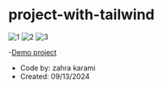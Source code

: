 # project-with-tailwind
![1](https://github.com/user-attachments/assets/e26e878a-fe9f-4b0b-9a12-fd42cba501d9)
![2](https://github.com/user-attachments/assets/8be31eaa-40db-4cc3-b0b4-56b4bb36dd1d)
![3](https://github.com/user-attachments/assets/e8d3513e-865d-43c2-809b-4b00e972c9ce)

-[Demo project](https://github.com/zahrakrmi/project-with-tailwind)
- Code by: zahra karami
- Created: 09/13/2024
